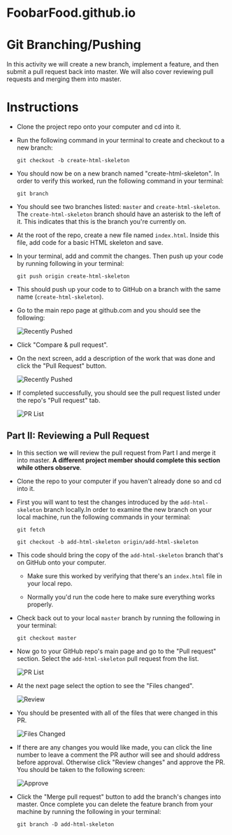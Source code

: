 # FoobarFood.github.io


# Git Branching/Pushing

In this activity we will create a new branch, implement a feature, and then submit a pull request back into master. We will also cover reviewing pull requests and merging them into master.

# Instructions

* Clone the project repo onto your computer and cd into it.

* Run the following command in your terminal to create and checkout to a new branch:

  ```
  git checkout -b create-html-skeleton
  ```

* You should now be on a new branch named "create-html-skeleton". In order to verify this worked, run the following command in your terminal:

  ```
  git branch
  ```

* You should see two branches listed: `master` and `create-html-skeleton`. The `create-html-skeleton` branch should have an asterisk to the left of it. This indicates that this is the branch you're currently on.

* At the root of the repo, create a new file named `index.html`. Inside this file, add code for a basic HTML skeleton and save.

* In your terminal, add and commit the changes. Then push up your code by running following in your terminal:

  ```
  git push origin create-html-skeleton
  ```

* This should push up your code to to GitHub on a branch with the same name (`create-html-skeleton`).

* Go to the main repo page at github.com and you should see the following:

  ![Recently Pushed](Images/01-Recently-Pushed.png)

* Click "Compare & pull request".

* On the next screen, add a description of the work that was done and click the "Pull Request" button.

  ![Recently Pushed](Images/02-Pull-Request.png)

* If completed successfully, you should see the pull request listed under the repo's "Pull request" tab.

  ![PR List](Images/03-PR-List.png)

## Part II: Reviewing a Pull Request

* In this section we will review the pull request from Part I and merge it into master. **A different project member should complete this section while others observe**.

* Clone the repo to your computer if you haven't already done so and cd into it.

* First you will want to test the changes introduced by the `add-html-skeleton` branch locally.In order to examine the new branch on your local machine, run the following commands in your terminal:

  ```
  git fetch
  ```

  ```
  git checkout -b add-html-skeleton origin/add-html-skeleton
  ```

* This code should bring the copy of the `add-html-skeleton` branch that's on GitHub onto your computer. 

  * Make sure this worked by verifying that there's an `index.html` file in your local repo.

  * Normally you'd run the code here to make sure everything works properly.

* Check back out to your local `master` branch by running the following in your terminal:

  ```
  git checkout master
  ```

* Now go to your GitHub repo's main page and go to the "Pull request" section. Select the `add-html-skeleton` pull request from the list.

  ![PR List](Images/03-PR-List.png)

* At the next page select the option to see the "Files changed".

  ![Review](Images/04-Review.png)

* You should be presented with all of the files that were changed in this PR.

  ![Files Changed](Images/05-Files-Changed.png)

* If there are any changes you would like made, you can click the line number to leave a comment the PR author will see and should address before approval. Otherwise click "Review changes" and approve the PR. You should be taken to the following screen:

  ![Approve](Images/06-Approve.png)

* Click the "Merge pull request" button to add the branch's changes into master. Once complete you can delete the feature branch from your machine by running the following in your terminal:

  ```
  git branch -D add-html-skeleton
  ```

